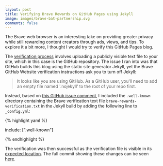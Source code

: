 ```yaml
---
layout: post
title: Verifying Brave Rewards on GitHub Pages using Jekyll
image: images/brave-bat-partnership.svg
comments: false
---
```


The Brave web browser is an interesting take on providing greater privacy while still rewarding content creators through ads, views, and tips. To explore it a bit more, I thought I would try to verify this GitHub Pages blog.

The [verification process](https://publishers.basicattentiontoken.org/) involves uploading a publicly visible text file to your site, which in this case is the GitHub repository. The issue I ran into was that GitHub builds this blog using the static site generator Jekyll, yet the Brave GitHub Website verification instructions ask you to turn off Jekyll:

> It looks like you are using GitHub. As a GitHub user, you'll need to add an empty file named '.nojekyll' to the root of your repo first.

Instead, based on [this GitHub issue comment](https://github.com/keybase/keybase-issues/issues/366#issuecomment-38749201), I included the `.well-known` directory containing the Brave verification text file `brave-rewards-verification.txt` in the Jekyll build by adding the following line to `_config.yml`:

{% highlight yaml %}

include: [".well-known"]

{% endhighlight %}

The verification was then successful as the verification file is visible in its [expected location](https://dcroote.github.io/.well-known/brave-rewards-verification.txt).
The full commit showing these changes can be seen [here](https://github.com/dcroote/dcroote.github.io/commit/c8eac2b3c937cb4d0ebf5b3b2b018bfdc8ff3416).

